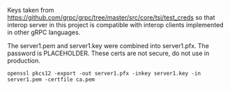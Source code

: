 Keys taken from https://github.com/grpc/grpc/tree/master/src/core/tsi/test_creds
so that interop server in this project is compatible with interop clients
implemented in other gRPC languages.

The server1.pem and server1.key were combined into server1.pfx. The password is PLACEHOLDER. These certs are not secure, do not use in production.
```
openssl pkcs12 -export -out server1.pfx -inkey server1.key -in server1.pem -certfile ca.pem
```
